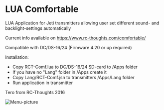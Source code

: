 # LUA Comfortable
LUA Application for Jeti transmitters allowing user set different sound- and backlight-settings automatically

Current info available on https://www.rc-thoughts.com/comfortable/

Compatible with DC/DS-16/24 (Firmware 4.20 or up required)

Installation:
- Copy RCT-Comf.lua to DC/DS-16/24 SD-card to /Apps folder
- If you have no "Lang" folder in /Apps create it
- Copy Lang/RCT-Comf.jsn to transmitters /Apps/Lang folder
- Run application in transmitter

Tero from RC-Thoughts 2016

![Menu-picture](https://www.rc-thoughts.com/wp-content/uploads/2016/12/comf_menu_1.png)
